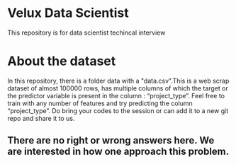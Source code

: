 # Velux Data Scientist
This repository is for data scientist techincal interview

# About the dataset
In this repository, there is a folder data with a "data.csv".This is a web scrap dataset of almost 100000 rows, has multiple columns of which the target or the predictor variable is present in the column : “project_type”. 
Feel free to train with any number of features and try predicting the column “project_type”.  Do bring your codes to the session or can add it to a new git repo and share it to us.

## There are no right or wrong answers here. We are interested in how one approach this problem. 


